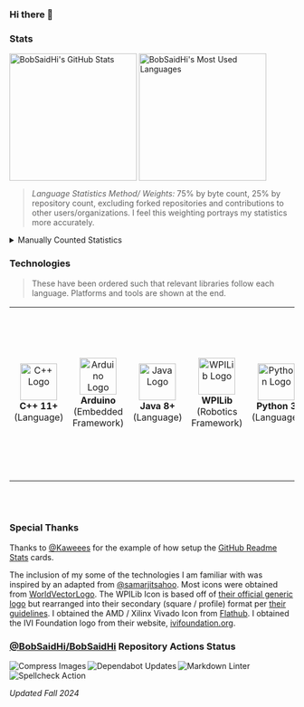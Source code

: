 ### Hi there 👋

<!--
**BobSaidHi/BobSaidHi** is a ✨ _special_ ✨ repository because its `README.md` (this file) appears on your GitHub profile.

Here are some ideas to get you started:

- 🔭 I’m currently working on ...
- 🌱 I’m currently learning ...
- 👯 I’m looking to collaborate on ...
- 🤔 I’m looking for help with ...
- 💬 Ask me about ...
- 📫 How to reach me: ...
- 😄 Pronouns: ...
- ⚡ Fun fact: ...
-->

### Stats

<!-- Public Instance
![BobSaidHi's GitHub stats](https://github-readme-stats.vercel.app/api?username=BobSaidHi&show_icons=true&theme=transparent) ![Top Langs](https://github-readme-stats.vercel.app/api/top-langs/?username=BobSaidHi&exclude_repo=&hide=Dockerfile,Processing)
-->

<!-- Private Instance, slightly more accurate, especially for the main stats card -->
<!-- This alignment is still less than ideal though
![BobSaidHi's GitHub stats](https://github-readme-stats-omega-drab-90.vercel.app/api?username=BobSaidHi&show_icons=true&theme=transparent) ![Top Langs](https://github-readme-stats-omega-drab-90.vercel.app/api/top-langs/?username=BobSaidHi&exclude_repo=&hide=Dockerfile,Processing)
-->

<!-- Begin HTML -->
<!-- Private Instance w/ better formatting -->
<div>
<img height=225 align="center" src="https://github-readme-stats-omega-drab-90.vercel.app/api?username=BobSaidHi&show_icons=true&theme=transparent" alt="BobSaidHi's GitHub Stats"/>
<img height=225 align="center" src="https://github-readme-stats-omega-drab-90.vercel.app/api/top-langs/?username=BobSaidHi&exclude_repo=&hide=Dockerfile,Processing,C&size_weight=0.75&count_weight=0.25" alt="BobSaidHi's Most Used Languages"/>
</div>
<!-- End HTML -->

> *Language Statistics Method/ Weights:* 75% by byte count, 25% by repository count, excluding forked repositories and contributions to other users/organizations.  I feel this weighting portrays my statistics more accurately.

<details>

<summary>Manually Counted Statistics</summary>

> Only counting the top languages in each repository
>
> Mixed C++ and Python repositories are not counted properly.
> Mixed SystemVerilog, Other HDL, and Assembly repositories are not counted properly
>
> *Updated Fall 2024*

| Language    | Repositories Count | Files Count | Percentage Repos / Files |
| ---     | ---   | ---   | ---       |
| Java   | 27  | 278  | 53% / 63% |
| SystemVerilog      | 05  | 100  | 10% / 22% |
| Python | 13  | 036  | 25% / 08% |
| C++/C   | 05   | 20  | 10% / 05% |
| ASM    | 01   | 13  | 02% / 03% |
| **TOTALS**   | **51**  | **439**  | **100% / 100%** |

</details>

### Technologies

> These have been ordered such that relevant libraries follow each language.  Platforms and tools are shown at the end.

<!-- Begin HTML -->
<!-- Programming Languages -->
<table>
  <tr>
    <!-- Programming Languages -->
    <!-- C++ -->
    <td align="center">
      <div style="min-width:80px;">
        <img src="https://cdn.worldvectorlogo.com/logos/c.svg" alt="C++ Logo" width="65" height="65" />
        <br>
        <b>C++ 11+</b>
        <br>
        (Language)
      </div>
    </td>
    <td align="center">
      <div style="min-width:80px;">
        <img src="https://cdn.worldvectorlogo.com/logos/arduino-1.svg" alt="Arduino Logo" width="65" height="65" />
        <br>
        <b>Arduino</b>
        <br>
        (Embedded Framework)
      </div>
    </td>
    <!-- Java -->
    <td align="center">
      <div style="min-width:80px;">
        <img src="https://cdn.worldvectorlogo.com/logos/java-14.svg" alt="Java Logo" width="65" height="65" />
        <br>
        <b>Java 8+</b>
        <br>
        (Language)
      </div>
    </td>
    <td align="center">
      <div style="min-width:80px;">
        <img src="https://github.com/user-attachments/assets/0612e8f0-f786-4159-861a-738c06d36ccf" alt="WPILib Logo"
          width="65" height="65" />
        <br>
        <b>WPILib</b>
        <br>
        (Robotics Framework)
      </div>
    </td>
    <!-- Python -->
    <td align="center">
      <div style="min-width:80px;">
        <img src="https://cdn.worldvectorlogo.com/logos/python-5.svg" alt="Python Logo" width="65" height="65" />
        <br>
        <b>Python 3</b>
        <br>
        (Language)
      </div>
    </td>
    <td align="center">
      <div style="min-width:140px;">
        <i>Additional Python Libraries</i>
        <br>
        <br>
        Easy SCPI
        <br>
        ODrive
        <br>
        PySimpleGui
        <br>
        PyVISA
        <br>
        Requests
      </div>
    </td>
    <!-- HDLs -->
    <td align="center">
      <div style="min-width:80px;">
        <br>
        <b>SystemVerilog</b>
        <br>
        (Hardware Description Language)
      </div>
    </td>
    <td align="center">
      <div style="min-width:140px;">
        <img
          src="https://flathub.org/_next/image?url=https%3A%2F%2Fdl.flathub.org%2Fmedia%2Fcom%2Fgithub%2Fcorna.Vivado%2F07ad2cd5a0a53383dce2081f799f9726%2Ficons%2F128x128%2Fcom.github.corna.Vivado.png&w=256&q=100"
          alt="Vivado Logo" width="65" height="65" />
        <br>
        AMD (Xilinx) <b>Vivado</b>
        <br>
        (FPGA Design Suite)
      </div>
    </td>
    <!-- Markup Languages -->
    <td align="center">
      <div style="min-width:80px;">
        <img src="https://cdn.worldvectorlogo.com/logos/html-1.svg" alt="HTML Logo" width="65" height="65" />
        <br>
        <b>HTML</b>
        <br>
        (Markup)
      </div>
    </td>
    <td align="center">
      <div style="min-width:80px;">
        <img src="https://cdn.worldvectorlogo.com/logos/markdown.svg" alt="Markdown Logo" width="65" height="65" />
        <br>
        <b>Markdown</b>
        <br>
        (Markup)
      </div>
    </td>
    <!-- Scripting Languages -->
    <td align="center">
      <div style="min-width:80px;">
        <b>Windows CMD</b>
        (Shell)
      </div>
    </td>
    <td align="center">
      <div style="min-width:140px;">
        <img src="https://ivifoundation.org/assets/images/square-logo.png" alt="IVI Foundation Logo" width="65"
          height="65" />
        <br>
        <b>Standard Commands for Programmable Instruments (SCPI)</b>
        <br>
        (Shell Commands)
    </td>
    <!-- Tools -->
    <td align="center">
      <div style="min-width:80px;">
        <br>
        <b>Doxygen</b>
        <br>
        (Documentation Tool)
      </div>
    </td>
    <td align="center">
      <div style="min-width:80px;">
        <br>
        <b>Javadoc</b>
        <br>
        (Documentation Tool)
      </div>
    </td>
    <td align="center">
      <div style="min-width:80px;">
        <img src="https://cdn.worldvectorlogo.com/logos/draw-io.svg" alt="Draw.io Logo" width="65" height="65" />
        <br>
        <b>Draw.io</b>
        <br>
        (Diagramming Tool)
      </div>
    </td>
    <td align="center">
      <div style="min-width:80px;">
        <br>
        <b>WireViz</b>
        <br>
        (Diagramming Tool)
    </td>
    <!-- OS -->
    <td align="center">
      <div style="min-width:80px;">
        <img src="https://cdn.worldvectorlogo.com/logos/microsoft-windows-22.svg" alt="Windows 10 Logo" width="65"
          height="65" />
        <br>
        <b>Windows 7/8/10+</b>
        <br>
        (OS)
      </div>
    </td>
    <td align="center">
      <div style="min-width:80px;">
        <img src="https://cdn.worldvectorlogo.com/logos/debian-2.svg" alt="Debian Logo" width="65" height="65" />
        <br>
        <b>Debian Linux</b>
        <br>
        (OS)
    </td>
    <!-- Developer Platforms -->
    <td align="center">
      <div style="min-width:80px;">
        <img src="https://cdn.worldvectorlogo.com/logos/github-icon-1.svg" alt="GitHub Logo" width="65" height="65" />
        <br>
        <b>GitHub</b>
        <br>
        (Developer Platform)
      </div>
    </td>
    <td align="center">
      <div style="min-width:80px;">
        <br>
        <b>GitHub Actions</b>
        <br>
        (CI/CD)
      </div>
    </td>
    <td align="center">
      <div style="min-width:80px;">
        <img src="https://cdn.worldvectorlogo.com/logos/gitlab.svg" alt="GitLab Logo" width="65" height="65" />
        <br>
        <b>GitLab</b>
        <br>
        (Developer Platform)
    </td>
    <!-- IDEs -->
    <td align="center">
      <div style="min-width:80px;">
        <img src="https://cdn.worldvectorlogo.com/logos/visual-studio-code-1.svg" alt="VS Code Logo" width="65"
          height="65" />
        <br>
        Microsoft <b>Visual Studio Code</b>
        <br>
        (IDE)
      </div>
    </td>
    <td align="center">
      <div style="min-width:80px;">
        <img src="https://cdn.worldvectorlogo.com/logos/jetbrains-pycharm.svg" alt="PyCharm Logo" width="65"
          height="65" />
        <br>
        JetBrains <b>Pycharm</b>
        <br>
        (IDE)
      </div>
    </td>
    <td align="center">
      <div style="min-width:80px;">
        <img src="https://cdn.worldvectorlogo.com/logos/intellij-idea-1.svg" alt="JetBrains IDEA Logo" width="65"
          height="65" />
        <br>
        JetBrains <b>IDEA</b>
        <br>
        (IDE)
      </div>
    </td>
    <td align="center">
      <div style="min-width:80px;">
        <img src="https://cdn.worldvectorlogo.com/logos/eclipse-11.svg" alt="Eclipse Logo" width="65" height="65" />
        <br>
        <b>Eclipse</b>
        <br>
        (IDE)
      </div>
    </td>
    <td align="center">
      <div style="min-width:80px;">
        <img src="https://cdn.worldvectorlogo.com/logos/notepadd-.svg" alt="Notepad++ Logo" width="65" height="65" />
        <br>
        <b>Notepad++</b>
        <br>
        (Text Editor)
      </div>
    </td>
    <!-- Additional Software -->
    <td align="center">
      <div style="min-width:140px;">
        <b><i>Additional Software</i></b>
        <br>
        <br>
        Adobe Acrobat (Office)
        <br>
        Apache OpenOffice (Office)
        <br>
        Google Workspace (Office)
        <br>
        Microsoft Office (Office)
        <br>
        PuTTY (Remote Terminal Client)
      </div>
    </td>
  </tr>
</table>

<!-- End HTML -->

<br>
<br>

### Special Thanks

Thanks to [@Kaweees](https://github.com/Kaweees/Kaweees/blob/master/README.md) for the example of how setup the [GitHub Readme Stats](https://github.com/anuraghazra/github-readme-stats#readme) cards.

The inclusion of my some of the technologies I am familiar with was inspired by an adapted from [@samarjitsahoo](https://github.com/samarjitsahoo#-my-tech-stack).  Most icons were obtained from [WorldVectorLogo](https://worldvectorlogo.com).  The WPILib Icon is based off of [their official generic logo](https://github.com/wpilibsuite/branding/blob/main/wpilib-generic.svg) but rearranged into their secondary (square / profile) format per [their guidelines](https://github.com/wpilibsuite/branding/blob/main/WPILib-Logo-Branding-Guidelines-2024.pdf).  I obtained the AMD / Xilinx Vivado Icon from [Flathub](https://flathub.org/apps/com.github.corna.Vivado).  I obtained the IVI Foundation logo from their website, [ivifoundation.org](https://www.ivifoundation.org/).

### [@BobSaidHi/BobSaidHi](https://github.com/BobSaidHi/BobSaidHi) Repository Actions Status

<!-- Begin HTML -->
<div>
  <a href="https://github.com/BobSaidHi/BobSaidHi/actions/workflows/imageActions.yml"><img align="left"
      src="https://github.com/BobSaidHi/BobSaidHi/actions/workflows/imageActions.yml/badge.svg"
      alt="Compress Images" /></a>
  <a href="https://github.com/BobSaidHi/BobSaidHi/actions/workflows/dependabot/dependabot-updates"><img align="left"
      src="https://github.com/BobSaidHi/BobSaidHi/actions/workflows/dependabot/dependabot-updates/badge.svg"
      alt="Dependabot Updates" /></a>
  <a href="https://github.com/BobSaidHi/BobSaidHi/actions/workflows/markdownwonLinter.yml"><img align="left"
      src="https://github.com/BobSaidHi/BobSaidHi/actions/workflows/markdownwonLinter.yml/badge.svg"
      alt="Markdown Linter" /></a>
  <a href="https://github.com/BobSaidHi/BobSaidHi/actions/workflows/spell.yml"><img align="left"
      src="https://github.com/BobSaidHi/BobSaidHi/actions/workflows/spell.yml/badge.svg" alt="Spellcheck Action" /></a>
</div>
<!-- End HTML -->

<br>
<br>

*Updated Fall 2024*


